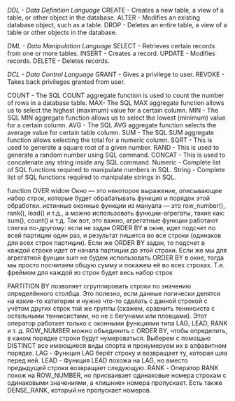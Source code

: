 
*DDL - Data Definition Language*
CREATE - Creates a new table, a view of a table, or other object in the database.
ALTER - Modifies an existing database object, such as a table.
DROP - Deletes an entire table, a view of a table or other objects in the database.

*DML - Data Manipulation Language*
SELECT - Retrieves certain records from one or more tables.
INSERT - Creates a record.
UPDATE - Modifies records.
DELETE - Deletes records.

*DCL - Data Control Language*
GRANT - Gives a privilege to user.
REVOKE - Takes back privileges granted from user.



COUNT - The SQL COUNT aggregate function is used to count the number of rows in a database table.
MAX- The SQL MAX aggregate function allows us to select the highest (maximum) value for a certain column.
MIN - The SQL MIN aggregate function allows us to select the lowest (minimum) value for a certain column.
AVG - The SQL AVG aggregate function selects the average value for certain table column.
SUM - The SQL SUM aggregate function allows selecting the total for a numeric column.
SQRT - This is used to generate a square root of a given number.
RAND - This is used to generate a random number using SQL command.
CONCAT - This is used to concatenate any string inside any SQL command.
Numeric - Complete list of SQL functions required to manipulate numbers in SQL.
String - Complete list of SQL functions required to manipulate strings in SQL.

function OVER widow
Окно — это некоторое выражение, описывающее набор строк, которые будет обрабатывать функция и порядок этой обработки.
истинные оконные функции из мануала — это row_number(), rank(), lead() и т.д., а можно использовать функции-агрегаты, такие как: sum(), count() и т.д. Так вот, это важно, агрегатные функции работают слегка по-другому: если не задан ORDER BY в окне, идет подсчет по всей партиции один раз, и результат пишется во все строки (одинаков для всех строк партиции). Если же ORDER BY задан, то подсчет в каждой строке идет от начала партиции до этой строки. Если же мы для агрегатной фунции sum не будем использовать ORDER BY в окне, тогда мы просто посчитаем общую сумму и покажем её во всех строках. Т.е. фреймом для каждой из строк будет весь набор строк


PARTITION BY позволяет сгруппировать строки по значению определённого столбца. Это полезно, если данные логически делятся на какие-то категории и нужно что-то сделать с данной строкой с учётом других строк той же группы (скажем, сравнить теннисиста с остальными теннисистами, но не с бегунами или пловцами). Этот оператор работает только с оконными функциями типа LAG, LEAD, RANK и т. д.
ROW_NUMBER можно объединить с ORDER BY, чтобы определить, в каком порядке строки будут нумероваться. Выберем с помощью DISTINCT все имеющиеся виды спорта и пронумеруем их в алфавитном порядке.
LAG - Функция LAG берёт строку и возвращает ту, которая шла перед ней.
LEAD - Функция LEAD похожа на LAG, но вместо предыдущей строки возвращает следующую.
RANK - Оператор RANK похож на ROW_NUMBER, но присваивает одинаковые номера строкам с одинаковыми значениями, а «лишние» номера пропускает. Есть также DENSE_RANK, который не пропускает номеров.